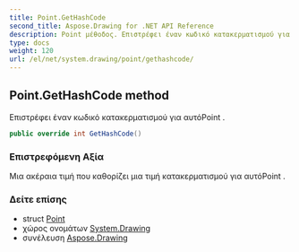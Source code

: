 ```yaml
---
title: Point.GetHashCode
second_title: Aspose.Drawing for .NET API Reference
description: Point μέθοδος. Επιστρέφει έναν κωδικό κατακερματισμού για αυτόPoint .
type: docs
weight: 120
url: /el/net/system.drawing/point/gethashcode/
---
```

## Point.GetHashCode method

Επιστρέφει έναν κωδικό κατακερματισμού για αυτόPoint .

```csharp
public override int GetHashCode()
```

### Επιστρεφόμενη Αξία

Μια ακέραια τιμή που καθορίζει μια τιμή κατακερματισμού για αυτόPoint .

### Δείτε επίσης

* struct [Point](../)
* χώρος ονομάτων [System.Drawing](../../point/)
* συνέλευση [Aspose.Drawing](../../../)


